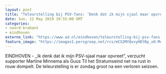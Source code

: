 ```yaml
---
layout: post
title: "Teleurstelling bij PSV-fans: ‘Denk dat ik mijn sjaal maar opvreet’"
date: Sun, 12 May 2019 19:55:00 GMT
categories: 
- noord-brabant 
- eindhoven 
externe_link: "https://www.ad.nl/eindhoven/teleurstelling-bij-psv-fans-denk-dat-ik-mijn-sjaal-maar-opvreet~a5e524a5/"
feature_image: "https://images1.persgroep.net/rcs/mCX2MYQxvyHDlRp_xO-Mdk_-D70/diocontent/148113924/_fitwidth/400/?appId=21791a8992982cd8da851550a453bd7f&quality=0.7"
---
```


EINDHOVEN - ,,Ik denk dat ik mijn PSV-sjaal maar opvreet”, verzucht supporter Martine Minnema als Guus Til het Stratumseind net na rust in rouw dompelt. De teleurstelling is er zondag groot na een verloren seizoen.
